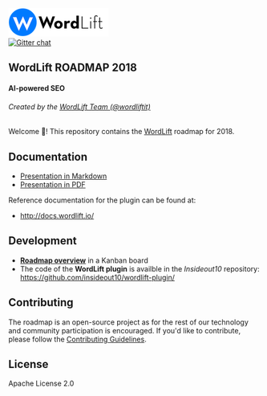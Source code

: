 <a href="https://wordlift.io"><img src="img/WordLift__logo--5.png"/></a>
</br>
[![Gitter chat](https://badges.gitter.im/gitterHQ/gitter.png)](https://gitter.im/wordlift/wordlift)<br/>

## WordLift ROADMAP 2018
#### AI-powered SEO
###### Created by the [WordLift Team (@wordliftit)](https://twitter.com/wordliftit)

Welcome 🖖! This repository contains the [WordLift](https://wordlift.io) roadmap for 2018.

## Documentation

- [Presentation in Markdown](https://github.com/wordlift/roadmap/blob/master/wordlift-roadmap-2018.md)
- [Presentation in PDF](https://github.com/wordlift/roadmap/blob/master/wordlift-roadmap-2018.pdf)

Reference documentation for the plugin can be found at:
- http://docs.wordlift.io/

## Development

- **[Roadmap overview](https://github.com/wordlift/roadmap/projects/1)** in a Kanban board 
- The code of the **WordLift plugin** is availble in the *Insideout10* repository:
https://github.com/insideout10/wordlift-plugin/

## Contributing

The roadmap is an open-source project as for the rest of our technology and community participation is encouraged.
If you'd like to contribute, please follow the [Contributing Guidelines](https://github.com/insideout10/wordlift-plugin/blob/develop/CONTRIBUTING.md).

## License

Apache License 2.0
